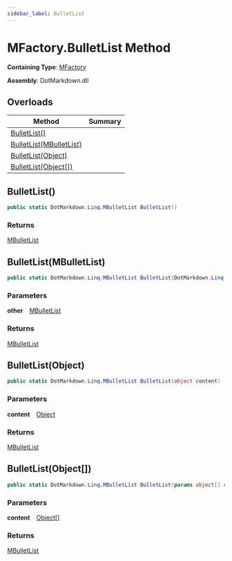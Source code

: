 ```yaml
---
sidebar_label: BulletList
---
```


# MFactory\.BulletList Method

**Containing Type**: [MFactory](../index.md)

**Assembly**: DotMarkdown\.dll

## Overloads

| Method | Summary |
| ------ | ------- |
| [BulletList()](#DotMarkdown_Linq_MFactory_BulletList) | |
| [BulletList(MBulletList)](#DotMarkdown_Linq_MFactory_BulletList_DotMarkdown_Linq_MBulletList_) | |
| [BulletList(Object)](#DotMarkdown_Linq_MFactory_BulletList_System_Object_) | |
| [BulletList(Object\[\])](#DotMarkdown_Linq_MFactory_BulletList_System_Object___) | |

## BulletList\(\) <a id="DotMarkdown_Linq_MFactory_BulletList"></a>

```csharp
public static DotMarkdown.Linq.MBulletList BulletList()
```

### Returns

[MBulletList](../../MBulletList/index.md)

## BulletList\(MBulletList\) <a id="DotMarkdown_Linq_MFactory_BulletList_DotMarkdown_Linq_MBulletList_"></a>

```csharp
public static DotMarkdown.Linq.MBulletList BulletList(DotMarkdown.Linq.MBulletList other)
```

### Parameters

**other** &ensp; [MBulletList](../../MBulletList/index.md)

### Returns

[MBulletList](../../MBulletList/index.md)

## BulletList\(Object\) <a id="DotMarkdown_Linq_MFactory_BulletList_System_Object_"></a>

```csharp
public static DotMarkdown.Linq.MBulletList BulletList(object content)
```

### Parameters

**content** &ensp; [Object](https://docs.microsoft.com/en-us/dotnet/api/system.object)

### Returns

[MBulletList](../../MBulletList/index.md)

## BulletList\(Object\[\]\) <a id="DotMarkdown_Linq_MFactory_BulletList_System_Object___"></a>

```csharp
public static DotMarkdown.Linq.MBulletList BulletList(params object[] content)
```

### Parameters

**content** &ensp; [Object](https://docs.microsoft.com/en-us/dotnet/api/system.object)\[\]

### Returns

[MBulletList](../../MBulletList/index.md)

